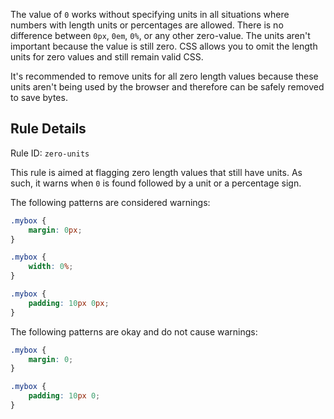 The value of `0` works without specifying units in all situations where numbers with length units or percentages are allowed. There is no difference between `0px`, `0em`, `0%`, or any other zero-value. The units aren't important because the value is still zero. CSS allows you to omit the length units for zero values and still remain valid CSS.

It's recommended to remove units for all zero length values because these units aren't being used by the browser and therefore can be safely removed to save bytes.

## Rule Details

Rule ID: `zero-units`

This rule is aimed at flagging zero length values that still have units. As such, it warns when `0` is found followed by a unit or a percentage sign.

The following patterns are considered warnings:

```css
.mybox {
    margin: 0px;
}

.mybox {
    width: 0%;
}

.mybox {
    padding: 10px 0px;
}
```

The following patterns are okay and do not cause warnings:

```css
.mybox {
    margin: 0;
}

.mybox {
    padding: 10px 0;
}
```